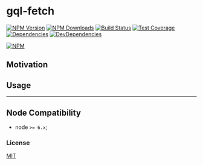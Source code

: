 # gql-fetch

[![NPM Version][npm-image]][npm-url]
[![NPM Downloads][downloads-image]][downloads-url]
[![Build Status][travis-image]][travis-url]
[![Test Coverage][coveralls-image]][coveralls-url]
[![Dependencies][dependencies-image]][dependencies-url]
[![DevDependencies][devdependencies-image]][devdependencies-url]

[![NPM](https://nodei.co/npm/gql-fetch.png?downloads=true&downloadRank=true)](https://nodei.co/npm/gql-fetch/)

## Motivation

## Usage

---

## Node Compatibility

  - node `>= 6.x`;
  
### License
[MIT](LICENSE)

[npm-image]: https://img.shields.io/npm/v/gql-fetch.svg
[npm-url]: https://npmjs.org/package/gql-fetch
[travis-image]: https://img.shields.io/travis/gqlorg/gql-fetch/master.svg
[travis-url]: https://travis-ci.org/gqlorg/gql-fetch
[coveralls-image]: https://img.shields.io/coveralls/gqlorg/gql-fetch/master.svg
[coveralls-url]: https://coveralls.io/r/gqlorg/gql-fetch
[downloads-image]: https://img.shields.io/npm/dm/gql-fetch.svg
[downloads-url]: https://npmjs.org/package/gql-fetch
[gitter-image]: https://badges.gitter.im/gqlorg/gql-fetch.svg
[gitter-url]: https://gitter.im/gqlorg/gql-fetch?utm_source=badge&utm_medium=badge&utm_campaign=pr-badge&utm_content=badge
[dependencies-image]: https://david-dm.org/gqlorg/gql-fetch/status.svg
[dependencies-url]:https://david-dm.org/gqlorg/gql-fetch
[devdependencies-image]: https://david-dm.org/gqlorg/gql-fetch/dev-status.svg
[devdependencies-url]:https://david-dm.org/gqlorg/gql-fetch?type=dev
[quality-image]: http://npm.packagequality.com/shield/gql-fetch.png
[quality-url]: http://packagequality.com/#?package=gql-fetch
